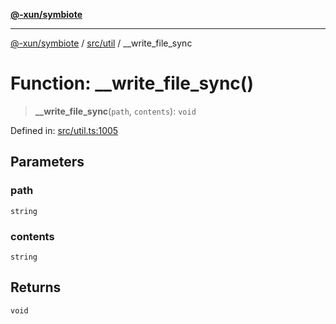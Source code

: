 [**@-xun/symbiote**](../../../README.md)

***

[@-xun/symbiote](../../../README.md) / [src/util](../README.md) / \_\_write\_file\_sync

# Function: \_\_write\_file\_sync()

> **\_\_write\_file\_sync**(`path`, `contents`): `void`

Defined in: [src/util.ts:1005](https://github.com/Xunnamius/symbiote/blob/ff6ce22d3a3433c07460af5758ce7920a1d9aa5a/src/util.ts#L1005)

## Parameters

### path

`string`

### contents

`string`

## Returns

`void`
